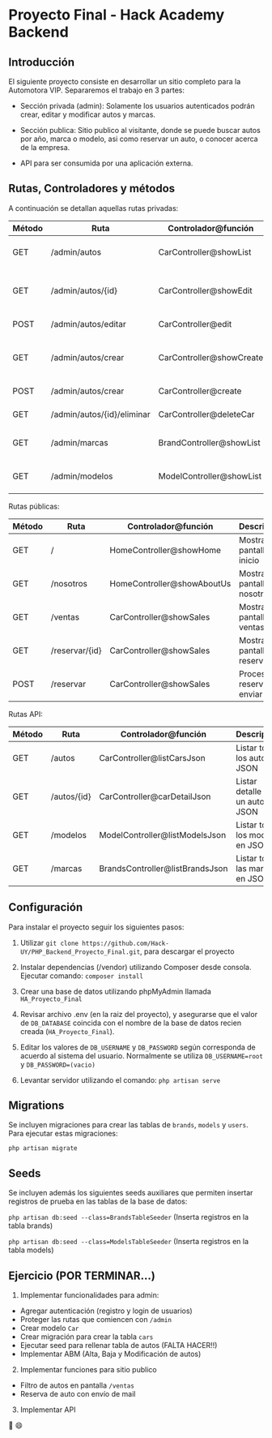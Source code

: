 # Proyecto Final - Hack Academy Backend

## Introducción

El siguiente proyecto consiste en desarrollar un sitio completo para la Automotora VIP. Separaremos el trabajo en 3 partes:

* Sección privada (admin): Solamente los usuarios autenticados podrán crear, editar y modificar autos y marcas.


* Sección publica: Sitio publico al visitante, donde se puede buscar autos por año, marca o modelo, asi como reservar un auto, o conocer acerca de la empresa.


* API para ser consumida por una aplicación externa.


## Rutas, Controladores y métodos

A continuación se detallan aquellas rutas privadas:

Método 		| Ruta        				| Controlador@función 		| Descripción  						   |
------------| --------------------------|---------------------------| -------------------------------------|
| GET  		| /admin/autos 				|CarController@showList 	|Mostrar listado de autos 			   |
| GET  		| /admin/autos/{id} 		|CarController@showEdit		|Mostrar formulario para editar un auto|
| POST  	| /admin/autos/editar		|CarController@edit 		|Editar un auto 					   |
| GET  		| /admin/autos/crear 		|CarController@showCreate	|Mostrar formulario para crear auto    |
| POST  	| /admin/autos/crear 		|CarController@create 		|Crear un nuevo auto 				   |
| GET  		| /admin/autos/{id}/eliminar|CarController@deleteCar	|Eliminar un auto 					   |
| GET  		| /admin/marcas 			|BrandController@showList	|Mostrar listado de marcas			   |
| GET  		| /admin/modelos 			|ModelController@showList	|Mostrar listado de modelos 		   |

Rutas públicas:

Método 	| Ruta        	| Controlador@función 			| Descripción  						|
------	| ------------	|-------------------------------| ----------------------------------|
GET 	| / 			| HomeController@showHome 		| Mostrar pantalla de inicio		|
GET 	| /nosotros 	| HomeController@showAboutUs 	| Mostrar pantalla de nosotros		|
GET 	| /ventas 		| CarController@showSales 		| Mostrar pantalla de ventas		|
GET 	| /reservar/{id}| CarController@showSales 		| Mostrar pantalla de reserva 		|
POST 	| /reservar		| CarController@showSales 		| Procesar reserva y enviar mail	|

Rutas API:

Método 	| Ruta        	| Controlador@función 				| Descripción  						|
------	| ------------	|-------------------------------	| ----------------------------------|
GET 	| /autos		| CarController@listCarsJson 		| Listar todos los autos en JSON		|
GET 	| /autos/{id}	| CarController@carDetailJson 		| Listar detalle de un auto en JSON		|
GET 	| /modelos 		| ModelController@listModelsJson 	| Listar todos los modelos en JSON		|
GET 	| /marcas 		| BrandsController@listBrandsJson 	| Listar todas las marcas en JSON		|


## Configuración

Para instalar el proyecto seguir los siguientes pasos:

1. Utilizar `git clone https://github.com/Hack-UY/PHP_Backend_Proyecto_Final.git`, para descargar el proyecto


2. Instalar dependencias (/vendor) utilizando Composer desde  consola. Ejecutar comando: ``composer install``


3. Crear una base de datos utilizando phpMyAdmin llamada ``HA_Proyecto_Final``


4. Revisar archivo .env (en la raiz del proyecto), y asegurarse que el valor de ``DB_DATABASE`` coincida con el nombre de la base de datos recien creada (``HA_Proyecto_Final``).


5. Editar los valores de ``DB_USERNAME`` y ``DB_PASSWORD`` según corresponda de acuerdo al sistema del usuario. Normalmente se utiliza ``DB_USERNAME=root`` y ``DB_PASSWORD=(vacio)``


6. Levantar servidor utilizando el comando: ``php artisan serve``

## Migrations

Se incluyen migraciones para crear las tablas de ``brands``, ``models`` y ``users``. Para ejecutar estas migraciones:

``php artisan migrate``

## Seeds

Se incluyen además los siguientes seeds auxiliares que permiten insertar registros de prueba en las tablas de la base de datos:

 ``php artisan db:seed --class=BrandsTableSeeder`` (Inserta registros en la tabla brands)

 ``php artisan db:seed --class=ModelsTableSeeder`` (Inserta registros en la tabla models)


## Ejercicio (POR TERMINAR...)

1. Implementar funcionalidades para admin:
  * Agregar autenticación (registro y login de usuarios)
  * Proteger las rutas que comiencen con ``/admin``
  * Crear modelo ``Car``
  * Crear migración para crear la tabla ``cars``
  * Ejecutar seed para rellenar tabla de autos (FALTA HACER!!)
  * Implementar ABM (Alta, Baja y Modificación de autos)

2. Implementar funciones para sitio publico
  * Filtro de autos en pantalla ``/ventas``
  * Reserva de auto con envío de mail

3. Implementar API


:muscle: :smile:

